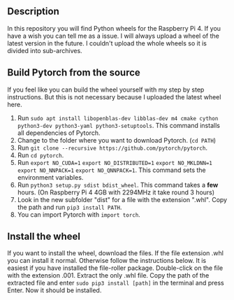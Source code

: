 ## Description
In this repository you will find Python wheels for the Raspberry Pi 4.
If you have a wish you can tell me as a issue. I will always upload a wheel of the latest version in the future.
I couldn't upload the whole wheels so it is divided into sub-archives.
## Build Pytorch from the source
If you feel like you can build the wheel yourself with my step by step instructions.
But this is not necessary because I uploaded the latest wheel here.
 1. Run `sudo apt install libopenblas-dev libblas-dev m4 cmake cython python3-dev python3-yaml python3-setuptools`.
This command installs all dependencies of Pytorch.
 3. Change to the folder where you want to download Pytorch. (`cd PATH`)
 4. Run `git clone --recursive https://github.com/pytorch/pytorch`.
 6. Run `cd pytorch`.
 7. Run `export NO_CUDA=1`
`export NO_DISTRIBUTED=1`
`export NO_MKLDNN=1`
`export NO_NNPACK=1`
`export NO_QNNPACK=1`.
This command sets the environment variables.
 8. Run `python3 setup.py sdist bdist_wheel`.
This command takes a **few** hours. (On Raspberry Pi 4 4GB with 2294MHz it take round 3 hours)
 9. Look in the new subfolder "dist" for a file with the extension ".whl".
Copy the path and run `pip3 install PATH`.
 10. You can import Pytorch with `import torch`.
 
 ## Install the wheel
If you want to install the wheel, download the files.
If the file extension .whl you can install it normal.
Otherwise follow the instructions below.
It is easiest if you have installed the file-roller package.
Double-click on the file with the extension .001.
Extract the only .whl file.
Copy the path of the extracted file and enter `sudo pip3 install [path]` in the terminal and press Enter.
Now it should be installed.
